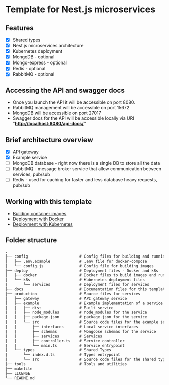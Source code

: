 # Template for Nest.js microservices

## Features

- [x] Shared types
- [x] Nest.js microservices architecture
- [x] Kubernetes deployment
- [x] MongoDB - optional
- [x] Mongo-express - optional
- [x] Redis - optional
- [x] RabbitMQ - optional

## Accessing the API and swagger docs

- Once you launch the API it will be accessible on port 8080.
- RabbitMQ management will be accessible on port 15672
- MongoDB will be accessible on port 27017
- Swagger docs for the API will be accessible locally via URI "**<http://localhost:8080/api-docs/>**"

## Brief architecture overview

- [x] API gateway
- [x] Example service
- [ ] MongoDB database - right now there is a single DB to store all the data
- [ ] RabbitMQ - message broker service that allow communication between services, pub/sub
- [ ] Redis - used for caching for faster and less database heavy requests, pub/sub

## Working with this template

- [Building container images](./docs/Building.md)
- [Deployment with Docker](./docs/Docker.md)
- [Deployment with Kubernetes](./docs/Kubernetes.md)

## Folder structure

```txt
.
├── config                       # Config files for building and running docker images
│   ├── .env.example             # .env file for docker-compose
│   └── config.js                # Config file for building images
├── deploy                       # Deployment files - Docker and k8s
│   ├── docker                   # Docker files to build images and run containers locally
│   └── k8s                      # Kubernetes deployment files
|       └── services             # Deployment files for services
├── docs                         # Documentation files for this template
├── production                   # Source files for services
│   ├── gateway                  # API gateway service
│   ├── example                  # Example implementation of a service
|   |   ├── dist                 # Built service
|   |   ├── node_modules         # node_modules for the service
|   |   ├── package.json         # package.json for the service
|   |   └── src                  # Source code files for the example service
|   |       ├── interfaces       # Local service interfaces
|   |       ├── schemas          # Mongoose schemas for the service
|   |       ├── services         # Services
|   |       ├── controller.ts    # Service controller
|   |       └── main.ts          # Service entrypoint
│   └── types                    # Shared Types
|       └── index.d.ts           # Types entrypoint
|       └── src                  # Source code files for the shared types
├── tools                        # Tools and utilities
├── makefile
├── LICENSE
└── README.md
```
